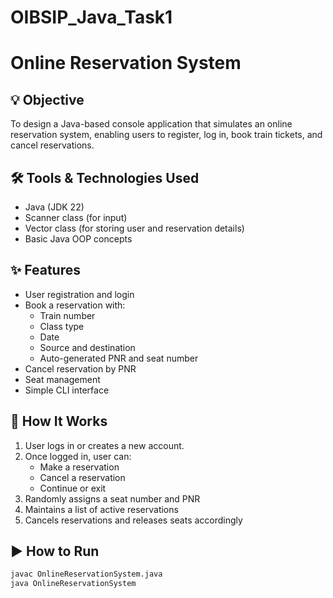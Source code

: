 # OIBSIP_Java_Task1
# Online Reservation System

## 💡 Objective
To design a Java-based console application that simulates an online reservation system, enabling users to register, log in, book train tickets, and cancel reservations.

## 🛠️ Tools & Technologies Used
- Java (JDK 22)
- Scanner class (for input)
- Vector class (for storing user and reservation details)
- Basic Java OOP concepts

## ✨ Features
- User registration and login
- Book a reservation with:
  - Train number
  - Class type
  - Date
  - Source and destination
  - Auto-generated PNR and seat number
- Cancel reservation by PNR
- Seat management
- Simple CLI interface

## 🧩 How It Works
1. User logs in or creates a new account.
2. Once logged in, user can:
   - Make a reservation
   - Cancel a reservation
   - Continue or exit
3. Randomly assigns a seat number and PNR
4. Maintains a list of active reservations
5. Cancels reservations and releases seats accordingly

## ▶️ How to Run
```bash
javac OnlineReservationSystem.java
java OnlineReservationSystem
